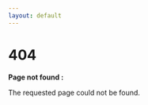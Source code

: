 ```yaml
---
layout: default
---
```



<div class="container">
  <h1>404</h1>

  <p><strong>Page not found :</strong></p>
  <p>The requested page could not be found.</p>
</div>
